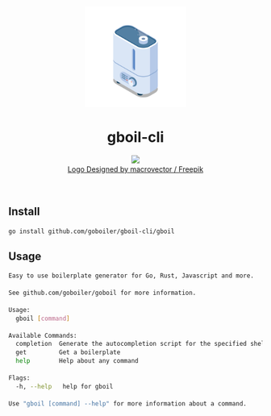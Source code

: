 <div align="center">
<center>
  <img height="200" src="./assets/boiler.png" />
  <h1>gboil-cli</h1>
  <img src="https://github.com/goboiler/homebrew-gboil-cli/actions/workflows/release.yml/badge.svg" />
  <br/>
  <a href="https://www.freepik.com/author/macrovector">Logo Designed by macrovector / Freepik</a>
</center>
</div>
<br/>
<br/>

## Install

```bash
go install github.com/goboiler/gboil-cli/gboil
```

## Usage

```bash
Easy to use boilerplate generator for Go, Rust, Javascript and more.

See github.com/goboiler/goboil for more information.

Usage:
  gboil [command]

Available Commands:
  completion  Generate the autocompletion script for the specified shell
  get         Get a boilerplate
  help        Help about any command

Flags:
  -h, --help   help for gboil

Use "gboil [command] --help" for more information about a command.
```

